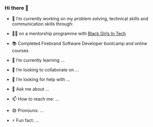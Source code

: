 ### Hi there 👋



- 🔭 I’m currently working on my problem solving, technical skills and communication skills through: 

- 👩🏾 on a mentorship programme with [Black Girls In Tech](https://www.blackgirlsintech.org/)
- 📚 Completed Firebrand Software Developer bootcamp and online courses









- 🌱 I’m currently learning ...
- 👯 I’m looking to collaborate on ...
- 🤔 I’m looking for help with ...
- 💬 Ask me about ...
- 📫 How to reach me: ...
- 😄 Pronouns: ...
- ⚡ Fun fact: ...

